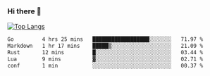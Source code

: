 ### Hi there 👋

<!--
**3Xpl0it3r/3Xpl0it3r** is a ✨ _special_ ✨ repository because its `README.md` (this file) appears on your GitHub profile.

Here are some ideas to get you started:

- 🔭 I’m currently working on ...
- 🌱 I’m currently learning ...
- 👯 I’m looking to collaborate on ...
- 🤔 I’m looking for help with ...
- 💬 Ask me about ...
- 📫 How to reach me: ...
- 😄 Pronouns: ...
- ⚡ Fun fact: ...
-->


[![Top Langs](https://github-readme-stats.vercel.app/api/top-langs/?username=3Xpl0it3r&layout=compact)](https://github.com/3Xpl0it3r/3Xpl0it3r)

<!--START_SECTION:waka-->

```txt
Go         4 hrs 25 mins   ██████████████████░░░░░░░   71.97 %
Markdown   1 hr 17 mins    █████▒░░░░░░░░░░░░░░░░░░░   21.09 %
Rust       12 mins         █░░░░░░░░░░░░░░░░░░░░░░░░   03.44 %
Lua        9 mins          ▓░░░░░░░░░░░░░░░░░░░░░░░░   02.71 %
conf       1 min           ░░░░░░░░░░░░░░░░░░░░░░░░░   00.37 %
```

<!--END_SECTION:waka-->
